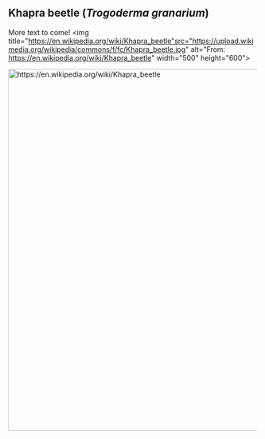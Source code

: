 ## Khapra beetle (*Trogoderma granarium*)

More text to come!
<img 
title="https://en.wikipedia.org/wiki/Khapra_beetle"src="https://upload.wikimedia.org/wikipedia/commons/f/fc/Khapra_beetle.jpg" alt="From: https://en.wikipedia.org/wiki/Khapra_beetle" width="500" height="600">


<img style="height:725px;max-width:500px;width: expression(this.width > 500 ? 500: true);" id="img_DocPreview" 
title="https://en.wikipedia.org/wiki/Khapra_beetle"
src="https://upload.wikimedia.org/wikipedia/commons/f/fc/Khapra_beetle.jpg"/>

<!--stackedit_data:
eyJoaXN0b3J5IjpbLTkyNDk4ODM4NCwxNDcyNDgzMTgsNTc0OT
Y4Njk3LDExMjU4OTk4MTAsLTMzMTY0MTg2Nl19
-->